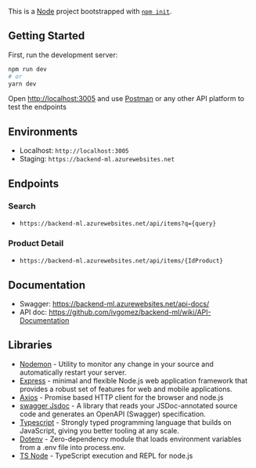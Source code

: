 This is a [Node](https://nextjs.org/) project bootstrapped with [`npm init`](https://docs.npmjs.com/cli/v8/commands/npm-init).

## Getting Started

First, run the development server:

```bash
npm run dev
# or
yarn dev
```

Open [http://localhost:3005](http://localhost:3005) and use [Postman](https://www.postman.com/) or any other API platform to test the endpoints

## Environments

- Localhost: `http://localhost:3005`
- Staging:  `https://backend-ml.azurewebsites.net`

## Endpoints

### Search

- `https://backend-ml.azurewebsites.net/api/items?q={query}`

### Product Detail

- `https://backend-ml.azurewebsites.net/api/items/{IdProduct}`

## Documentation

- Swagger: https://backend-ml.azurewebsites.net/api-docs/
- API doc: https://github.com/ivgomez/backend-ml/wiki/API-Documentation

## Libraries

- [Nodemon](https://nodemon.io/) - Utility to monitor any change in your source and automatically restart your server.
- [Express](https://expressjs.com/) - minimal and flexible Node.js web application framework that provides a robust set of features for web and mobile applications.
- [Axios](https://axios-http.com/) - Promise based HTTP client for the browser and node.js
- [swagger Jsdoc](https://github.com/Surnet/swagger-jsdoc) - A library that reads your JSDoc-annotated source code and generates an OpenAPI (Swagger) specification.
- [Typescript](https://www.typescriptlang.org/) - Strongly typed programming language that builds on JavaScript, giving you better tooling at any scale.
- [Dotenv](https://www.npmjs.com/package/dotenv) - Zero-dependency module that loads environment variables from a .env file into process.env.
- [TS Node](https://typestrong.org/ts-node/) - TypeScript execution and REPL for node.js
